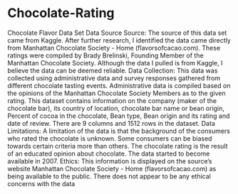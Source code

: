 # Chocolate-Rating
Chocolate Flavor Data Set
Data Source
Source: The source of this data set came from Kaggle. After further research, I identified the data came 
directly from Manhattan Chocolate Society - Home (flavorsofcacao.com). These ratings were compiled by 
Brady Brelinski, Founding Member of the Manhattan Chocolate Society. Although the data I pulled is 
from Kaggle, I believe the data can be deemed reliable. 
Data Collection:
This data was collected using administrative data and survey responses gathered from different 
chocolate tasting events.
Administrative data is compiled based on the opinions of the Manhattan Chocolate Society 
Members as to the given rating.
This dataset contains information on the company (maker of the chocolate bar), its country of location,
chocolate bar name or bean origin, Percent of cocoa in the chocolate, Bean type, Bean origin and its 
rating and date of review.
There are 9 columns and 1512 rows in the dataset.
Data Limitations:
A limitation of the data is that the background of the consumers who rated the chocolate is unknown.
Some consumers can be biased towards certain criteria more than others. The chocolate rating is the 
result of an educated opinion about chocolate. The data started to become available in 2007.
Ethics:
This information is displayed on the source’s website Manhattan Chocolate Society - Home 
(flavorsofcacao.com) as being available to the 
public. There does not appear to be any ethical concerns with the data
